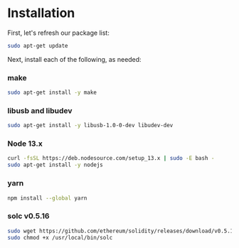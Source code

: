 # Installation

First, let's refresh our package list:
```sh
sudo apt-get update
```

Next, install each of the following, as needed:

### make
```sh
sudo apt-get install -y make
```

### libusb and libudev
```sh
sudo apt-get install -y libusb-1.0-0-dev libudev-dev
```

### Node 13.x
```sh
curl -fsSL https://deb.nodesource.com/setup_13.x | sudo -E bash -
sudo apt-get install -y nodejs
```

### yarn
```sh
npm install --global yarn
```

### solc v0.5.16
```sh
sudo wget https://github.com/ethereum/solidity/releases/download/v0.5.16/solc-static-linux -O /usr/local/bin/solc
sudo chmod +x /usr/local/bin/solc
```
